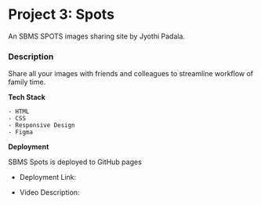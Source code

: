 # Project 3: Spots

An SBMS SPOTS images sharing site
by Jyothi Padala.

### Description

Share all your images with friends and colleagues to streamline workflow of family time.

**Tech Stack**

    - HTML
    - CSS
    - Responsive Design
    - Figma

**Deployment**

SBMS Spots is deployed to GitHub pages

- Deployment Link:

- Video Description:
